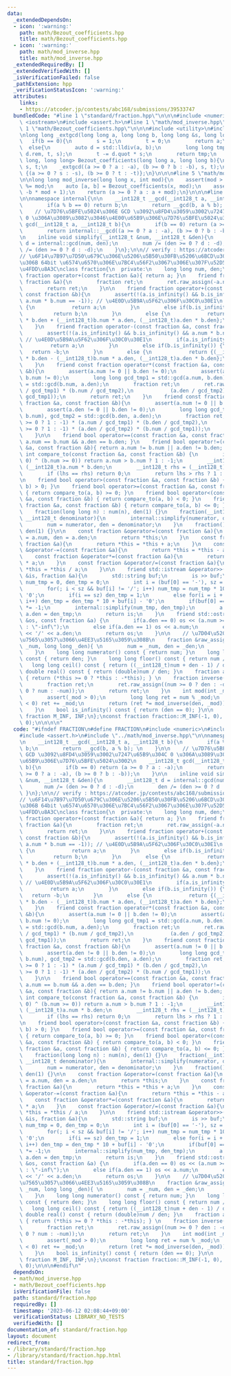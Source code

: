 ```yaml
---
data:
  _extendedDependsOn:
  - icon: ':warning:'
    path: math/Bezout_coefficients.hpp
    title: math/Bezout_coefficients.hpp
  - icon: ':warning:'
    path: math/mod_inverse.hpp
    title: math/mod_inverse.hpp
  _extendedRequiredBy: []
  _extendedVerifiedWith: []
  _isVerificationFailed: false
  _pathExtension: hpp
  _verificationStatusIcon: ':warning:'
  attributes:
    links:
    - https://atcoder.jp/contests/abc168/submissions/39533747
  bundledCode: "#line 1 \"standard/fraction.hpp\"\n\n\n#include <numeric>\n#include\
    \ <iostream>\n#include <assert.h>\n#line 1 \"math/mod_inverse.hpp\"\n\n\n#line\
    \ 1 \"math/Bezout_coefficients.hpp\"\n\n\n#include <utility>\n#include <cstdlib>\n\
    \nlong long _extgcd(long long a, long long b, long long &s, long long &t){\n \
    \   if(b == 0){\n        s = 1;\n        t = 0;\n        return a;\n    }\n  \
    \  else{\n        auto d = std::lldiv(a, b);\n        long long tmp = _extgcd(b,\
    \ d.rem, t, s);\n        t -= d.quot * s;\n        return tmp;\n    }\n}\n\nstd::pair<long\
    \ long, long long> Bezout_coefficients(long long a, long long b){\n    long long\
    \ s, t;\n    _extgcd((a >= 0 ? a : -a), (b >= 0 ? b : -b), s, t);\n    return\
    \ {(a >= 0 ? s : -s), (b >= 0 ? t : -t)};\n}\n\n\n#line 5 \"math/mod_inverse.hpp\"\
    \n\nlong long mod_inverse(long long x, int mod){\n    assert(mod > 0);\n    x\
    \ %= mod;\n    auto [a, b] = Bezout_coefficients(x, mod);\n    assert(a * x ==\
    \ -b * mod + 1);\n    return (a >= 0 ? a : a + mod);\n}\n\n\n#line 7 \"standard/fraction.hpp\"\
    \n\nnamespace internal{\n\n    __int128_t __gcd(__int128_t a, __int128_t b){\n\
    \        if(a % b == 0) return b;\n        return __gcd(b, a % b); \n    }\n\n\
    \    // \u7D76\u5BFE\u5024\u306E GCD \u3092\u8FD4\u3059\u3002\u7247\u65B9\u304C\
    \ 0 \u306A\u3089\u3082\u3046\u4E00\u65B9\u306E\u7D76\u5BFE\u5024\u3002\n    __int128_t\
    \ gcd(__int128_t a, __int128_t b){\n        if(b == 0) return (a >= 0 ? a : -a);\n\
    \        return internal::__gcd((a >= 0 ? a : -a), (b >= 0 ? b : -b));\n    }\n\
    \n    inline void simplify(__int128_t &num, __int128_t &den){\n        __int128_t\
    \ d = internal::gcd(num, den);\n        num /= (den >= 0 ? d : -d);\n        den\
    \ /= (den >= 0 ? d : -d);\n    }\n};\n\n// verify : https://atcoder.jp/contests/abc168/submissions/39533747\n\
    // \u6F14\u7B97\u7D50\u679C\u306E\u5206\u5B50\u30FB\u5206\u6BCD\u304C\u3068\u3082\
    \u306B 64bit \u6574\u6570\u306E\u7BC4\u56F2\u3067\u306E\u307F\u52D5\u4F5C\u3092\
    \u4FDD\u8A3C\nclass fraction{\n  private:\n    long long num, den;\n\n    friend\
    \ fraction operator+(const fraction &a){ return a; }\n    friend fraction operator-(const\
    \ fraction &a){\n        fraction ret;\n        ret.raw_assign(-a.num, a.den);\n\
    \        return ret;\n    }\n\n    friend fraction operator+(const fraction &a,\
    \ const fraction &b){\n        assert(!(a.is_infinity() && b.is_infinity() &&\
    \ a.num * b.num == -1)); // \u4E0D\u5B9A\u5F62\u306F\u30C0\u30E1\n        if(a.is_infinity())\
    \ {\n            return a;\n        }\n        else if(b.is_infinity()) {\n  \
    \          return b;\n        }\n        else {\n            return {(__int128_t)a.num\
    \ * b.den + (__int128_t)b.num * a.den, (__int128_t)a.den * b.den};\n        }\n\
    \    }\n    friend fraction operator-(const fraction &a, const fraction &b){\n\
    \        assert(!(a.is_infinity() && b.is_infinity() && a.num * b.num == 1));\
    \ // \u4E0D\u5B9A\u5F62\u306F\u30C0\u30E1\n        if(a.is_infinity()) {\n   \
    \         return a;\n        }\n        else if(b.is_infinity()) {\n         \
    \   return -b;\n        }\n        else {\n            return {(__int128_t)a.num\
    \ * b.den - (__int128_t)b.num * a.den, (__int128_t)a.den * b.den};\n        }\n\
    \    }\n    friend const fraction operator*(const fraction &a, const fraction\
    \ &b){\n        assert(a.num != 0 || b.den != 0);\n        assert(a.den != 0 ||\
    \ b.num != 0);\n        long long gcd_tmp1 = std::gcd(a.num, b.den), gcd_tmp2\
    \ = std::gcd(b.num, a.den);\n        fraction ret;\n        ret.raw_assign((a.num\
    \ / gcd_tmp1) * (b.num / gcd_tmp2),\n            (a.den / gcd_tmp2) * (b.den /\
    \ gcd_tmp1));\n        return ret;\n    }\n    friend const fraction operator/(const\
    \ fraction &a, const fraction &b){\n        assert(a.num != 0 || b.num != 0);\n\
    \        assert(a.den != 0 || b.den != 0);\n        long long gcd_tmp1 = std::gcd(a.num,\
    \ b.num), gcd_tmp2 = std::gcd(b.den, a.den);\n        fraction ret;\n        ret.raw_assign((b.num\
    \ >= 0 ? 1 : -1) * (a.num / gcd_tmp1) * (b.den / gcd_tmp2),\n            (b.num\
    \ >= 0 ? 1 : -1) * (a.den / gcd_tmp2) * (b.num / gcd_tmp1));\n        return ret;\n\
    \    }\n\n    friend bool operator==(const fraction &a, const fraction &b){ return\
    \ a.num == b.num && a.den == b.den; }\n    friend bool operator!=(const fraction\
    \ &a, const fraction &b){ return a.num != b.num || a.den != b.den; }\n\n    friend\
    \ int compare_to(const fraction &a, const fraction &b) {\n        if((a.num >=\
    \ 0) ^ (b.num >= 0)) return a.num > b.num ? 1 : -1;\n        __int128_t lhs =\
    \ (__int128_t)a.num * b.den;\n        __int128_t rhs = (__int128_t)b.num * a.den;\n\
    \        if (lhs == rhs) return 0;\n        return lhs > rhs ? 1 : -1;\n    }\n\
    \n    friend bool operator>(const fraction &a, const fraction &b) { return compare_to(a,\
    \ b) > 0; }\n    friend bool operator>=(const fraction &a, const fraction &b)\
    \ { return compare_to(a, b) >= 0; }\n    friend bool operator<(const fraction\
    \ &a, const fraction &b) { return compare_to(a, b) < 0; }\n    friend bool operator<=(const\
    \ fraction &a, const fraction &b) { return compare_to(a, b) <= 0; }\n\n  public:\n\
    \    fraction(long long n) : num(n), den(1) {}\n    fraction(__int128_t numerator,\
    \ __int128_t denominator){\n        internal::simplify(numerator, denominator);\n\
    \        num = numerator, den = denominator;\n    }\n    fraction() : num(0),\
    \ den(1) {}\n\n    const fraction &operator=(const fraction &a){\n        num\
    \ = a.num, den = a.den;\n        return *this;\n    }\n    const fraction &operator+=(const\
    \ fraction &a){\n        return *this = *this + a;\n    }\n    const fraction\
    \ &operator-=(const fraction &a){\n        return *this = *this - a;\n    }\n\
    \    const fraction &operator*=(const fraction &a){\n        return *this = *this\
    \ * a;\n    }\n    const fraction &operator/=(const fraction &a){\n        return\
    \ *this = *this / a;\n    }\n\n    friend std::istream &operator>>(std::istream\
    \ &is, fraction &a){\n        std::string buf;\n        is >> buf;\n        __int128_t\
    \ num_tmp = 0, den_tmp = 0;\n        int i = (buf[0] == '-'), sz = buf.size();\n\
    \        for(; i < sz && buf[i] != '/'; i++) num_tmp = num_tmp * 10 + buf[i] -\
    \ '0';\n        if(i == sz) den_tmp = 1;\n        else for(i = i + 1; i < sz;\
    \ i++) den_tmp = den_tmp * 10 + buf[i] - '0';\n        if(buf[0] == '-') num_tmp\
    \ *= -1;\n        internal::simplify(num_tmp, den_tmp);\n        a.num = num_tmp,\
    \ a.den = den_tmp;\n        return is;\n    }\n    friend std::ostream &operator<<(std::ostream\
    \ &os, const fraction &a) {\n        if(a.den == 0) os << (a.num >= 0 ? \"inf\"\
    \ : \"-inf\");\n        else if(a.den == 1) os << a.num;\n        else os << a.num\
    \ << '/' << a.den;\n        return os;\n    }\n\n    // \u7D04\u5206\u3092\u7701\
    \u7565\u3057\u3066\u4EE3\u5165\u3059\u308B\n    fraction &raw_assign(long long\
    \ _num, long long _den){ \n        num = _num, den = _den;\n        return *this;\n\
    \    }\n    long long numerator() const { return num; }\n    long long denomitnator()\
    \ const { return den; }\n    long long floor() const { return num / den; }\n \
    \   long long ceil() const { return ((__int128_t)num + den - 1) / den; }\n   \
    \ double real() const { return (double)num / den; }\n    fraction abs() const\
    \ { return (*this >= 0 ? *this : -*this); } \n    fraction inverse() const {\n\
    \        fraction ret;\n        ret.raw_assign((num >= 0 ? den : -den), (num >=\
    \ 0 ? num : -num));\n        return ret;\n    }\n    int mod(int _mod) const {\n\
    \        assert(_mod > 0);\n        long long ret = num % _mod;\n        if(ret\
    \ < 0) ret += _mod;\n        return (ret *= mod_inverse(den, _mod)) %= _mod;\n\
    \    }\n    bool is_infinity() const { return (den == 0); }\n\n    static const\
    \ fraction M_INF, INF;\n};\nconst fraction fraction::M_INF(-1, 0), fraction::INF(1,\
    \ 0);\n\n\n\n"
  code: "#ifndef FRACTION\n#define FRACTION\n#include <numeric>\n#include <iostream>\n\
    #include <assert.h>\n#include \"../math/mod_inverse.hpp\"\n\nnamespace internal{\n\
    \n    __int128_t __gcd(__int128_t a, __int128_t b){\n        if(a % b == 0) return\
    \ b;\n        return __gcd(b, a % b); \n    }\n\n    // \u7D76\u5BFE\u5024\u306E\
    \ GCD \u3092\u8FD4\u3059\u3002\u7247\u65B9\u304C 0 \u306A\u3089\u3082\u3046\u4E00\
    \u65B9\u306E\u7D76\u5BFE\u5024\u3002\n    __int128_t gcd(__int128_t a, __int128_t\
    \ b){\n        if(b == 0) return (a >= 0 ? a : -a);\n        return internal::__gcd((a\
    \ >= 0 ? a : -a), (b >= 0 ? b : -b));\n    }\n\n    inline void simplify(__int128_t\
    \ &num, __int128_t &den){\n        __int128_t d = internal::gcd(num, den);\n \
    \       num /= (den >= 0 ? d : -d);\n        den /= (den >= 0 ? d : -d);\n   \
    \ }\n};\n\n// verify : https://atcoder.jp/contests/abc168/submissions/39533747\n\
    // \u6F14\u7B97\u7D50\u679C\u306E\u5206\u5B50\u30FB\u5206\u6BCD\u304C\u3068\u3082\
    \u306B 64bit \u6574\u6570\u306E\u7BC4\u56F2\u3067\u306E\u307F\u52D5\u4F5C\u3092\
    \u4FDD\u8A3C\nclass fraction{\n  private:\n    long long num, den;\n\n    friend\
    \ fraction operator+(const fraction &a){ return a; }\n    friend fraction operator-(const\
    \ fraction &a){\n        fraction ret;\n        ret.raw_assign(-a.num, a.den);\n\
    \        return ret;\n    }\n\n    friend fraction operator+(const fraction &a,\
    \ const fraction &b){\n        assert(!(a.is_infinity() && b.is_infinity() &&\
    \ a.num * b.num == -1)); // \u4E0D\u5B9A\u5F62\u306F\u30C0\u30E1\n        if(a.is_infinity())\
    \ {\n            return a;\n        }\n        else if(b.is_infinity()) {\n  \
    \          return b;\n        }\n        else {\n            return {(__int128_t)a.num\
    \ * b.den + (__int128_t)b.num * a.den, (__int128_t)a.den * b.den};\n        }\n\
    \    }\n    friend fraction operator-(const fraction &a, const fraction &b){\n\
    \        assert(!(a.is_infinity() && b.is_infinity() && a.num * b.num == 1));\
    \ // \u4E0D\u5B9A\u5F62\u306F\u30C0\u30E1\n        if(a.is_infinity()) {\n   \
    \         return a;\n        }\n        else if(b.is_infinity()) {\n         \
    \   return -b;\n        }\n        else {\n            return {(__int128_t)a.num\
    \ * b.den - (__int128_t)b.num * a.den, (__int128_t)a.den * b.den};\n        }\n\
    \    }\n    friend const fraction operator*(const fraction &a, const fraction\
    \ &b){\n        assert(a.num != 0 || b.den != 0);\n        assert(a.den != 0 ||\
    \ b.num != 0);\n        long long gcd_tmp1 = std::gcd(a.num, b.den), gcd_tmp2\
    \ = std::gcd(b.num, a.den);\n        fraction ret;\n        ret.raw_assign((a.num\
    \ / gcd_tmp1) * (b.num / gcd_tmp2),\n            (a.den / gcd_tmp2) * (b.den /\
    \ gcd_tmp1));\n        return ret;\n    }\n    friend const fraction operator/(const\
    \ fraction &a, const fraction &b){\n        assert(a.num != 0 || b.num != 0);\n\
    \        assert(a.den != 0 || b.den != 0);\n        long long gcd_tmp1 = std::gcd(a.num,\
    \ b.num), gcd_tmp2 = std::gcd(b.den, a.den);\n        fraction ret;\n        ret.raw_assign((b.num\
    \ >= 0 ? 1 : -1) * (a.num / gcd_tmp1) * (b.den / gcd_tmp2),\n            (b.num\
    \ >= 0 ? 1 : -1) * (a.den / gcd_tmp2) * (b.num / gcd_tmp1));\n        return ret;\n\
    \    }\n\n    friend bool operator==(const fraction &a, const fraction &b){ return\
    \ a.num == b.num && a.den == b.den; }\n    friend bool operator!=(const fraction\
    \ &a, const fraction &b){ return a.num != b.num || a.den != b.den; }\n\n    friend\
    \ int compare_to(const fraction &a, const fraction &b) {\n        if((a.num >=\
    \ 0) ^ (b.num >= 0)) return a.num > b.num ? 1 : -1;\n        __int128_t lhs =\
    \ (__int128_t)a.num * b.den;\n        __int128_t rhs = (__int128_t)b.num * a.den;\n\
    \        if (lhs == rhs) return 0;\n        return lhs > rhs ? 1 : -1;\n    }\n\
    \n    friend bool operator>(const fraction &a, const fraction &b) { return compare_to(a,\
    \ b) > 0; }\n    friend bool operator>=(const fraction &a, const fraction &b)\
    \ { return compare_to(a, b) >= 0; }\n    friend bool operator<(const fraction\
    \ &a, const fraction &b) { return compare_to(a, b) < 0; }\n    friend bool operator<=(const\
    \ fraction &a, const fraction &b) { return compare_to(a, b) <= 0; }\n\n  public:\n\
    \    fraction(long long n) : num(n), den(1) {}\n    fraction(__int128_t numerator,\
    \ __int128_t denominator){\n        internal::simplify(numerator, denominator);\n\
    \        num = numerator, den = denominator;\n    }\n    fraction() : num(0),\
    \ den(1) {}\n\n    const fraction &operator=(const fraction &a){\n        num\
    \ = a.num, den = a.den;\n        return *this;\n    }\n    const fraction &operator+=(const\
    \ fraction &a){\n        return *this = *this + a;\n    }\n    const fraction\
    \ &operator-=(const fraction &a){\n        return *this = *this - a;\n    }\n\
    \    const fraction &operator*=(const fraction &a){\n        return *this = *this\
    \ * a;\n    }\n    const fraction &operator/=(const fraction &a){\n        return\
    \ *this = *this / a;\n    }\n\n    friend std::istream &operator>>(std::istream\
    \ &is, fraction &a){\n        std::string buf;\n        is >> buf;\n        __int128_t\
    \ num_tmp = 0, den_tmp = 0;\n        int i = (buf[0] == '-'), sz = buf.size();\n\
    \        for(; i < sz && buf[i] != '/'; i++) num_tmp = num_tmp * 10 + buf[i] -\
    \ '0';\n        if(i == sz) den_tmp = 1;\n        else for(i = i + 1; i < sz;\
    \ i++) den_tmp = den_tmp * 10 + buf[i] - '0';\n        if(buf[0] == '-') num_tmp\
    \ *= -1;\n        internal::simplify(num_tmp, den_tmp);\n        a.num = num_tmp,\
    \ a.den = den_tmp;\n        return is;\n    }\n    friend std::ostream &operator<<(std::ostream\
    \ &os, const fraction &a) {\n        if(a.den == 0) os << (a.num >= 0 ? \"inf\"\
    \ : \"-inf\");\n        else if(a.den == 1) os << a.num;\n        else os << a.num\
    \ << '/' << a.den;\n        return os;\n    }\n\n    // \u7D04\u5206\u3092\u7701\
    \u7565\u3057\u3066\u4EE3\u5165\u3059\u308B\n    fraction &raw_assign(long long\
    \ _num, long long _den){ \n        num = _num, den = _den;\n        return *this;\n\
    \    }\n    long long numerator() const { return num; }\n    long long denomitnator()\
    \ const { return den; }\n    long long floor() const { return num / den; }\n \
    \   long long ceil() const { return ((__int128_t)num + den - 1) / den; }\n   \
    \ double real() const { return (double)num / den; }\n    fraction abs() const\
    \ { return (*this >= 0 ? *this : -*this); } \n    fraction inverse() const {\n\
    \        fraction ret;\n        ret.raw_assign((num >= 0 ? den : -den), (num >=\
    \ 0 ? num : -num));\n        return ret;\n    }\n    int mod(int _mod) const {\n\
    \        assert(_mod > 0);\n        long long ret = num % _mod;\n        if(ret\
    \ < 0) ret += _mod;\n        return (ret *= mod_inverse(den, _mod)) %= _mod;\n\
    \    }\n    bool is_infinity() const { return (den == 0); }\n\n    static const\
    \ fraction M_INF, INF;\n};\nconst fraction fraction::M_INF(-1, 0), fraction::INF(1,\
    \ 0);\n\n\n#endif\n"
  dependsOn:
  - math/mod_inverse.hpp
  - math/Bezout_coefficients.hpp
  isVerificationFile: false
  path: standard/fraction.hpp
  requiredBy: []
  timestamp: '2023-06-12 02:08:44+09:00'
  verificationStatus: LIBRARY_NO_TESTS
  verifiedWith: []
documentation_of: standard/fraction.hpp
layout: document
redirect_from:
- /library/standard/fraction.hpp
- /library/standard/fraction.hpp.html
title: standard/fraction.hpp
---
```

